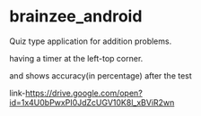 # brainzee_android

Quiz type application for addition problems.

having a timer at the left-top corner.

and shows accuracy(in percentage) after the test

link-https://drive.google.com/open?id=1x4U0bPwxPI0JdZcUGV10K8l_xBViR2wn
